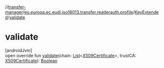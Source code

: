 //[transfer-manager](../../../index.md)/[eu.europa.ec.eudi.iso18013.transfer.readerauth.profile](../index.md)/[KeyExtended](index.md)/[validate](validate.md)

# validate

[androidJvm]\
open override fun [validate](validate.md)(chain: [List](https://kotlinlang.org/api/latest/jvm/stdlib/kotlin-stdlib/kotlin.collections/-list/index.html)&lt;[X509Certificate](https://developer.android.com/reference/kotlin/java/security/cert/X509Certificate.html)&gt;, trustCA: [X509Certificate](https://developer.android.com/reference/kotlin/java/security/cert/X509Certificate.html)): [Boolean](https://kotlinlang.org/api/latest/jvm/stdlib/kotlin-stdlib/kotlin/-boolean/index.html)
